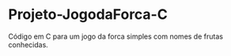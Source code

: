 # Projeto-JogodaForca-C
 Código em C para um jogo da forca simples com nomes de frutas conhecidas. 
